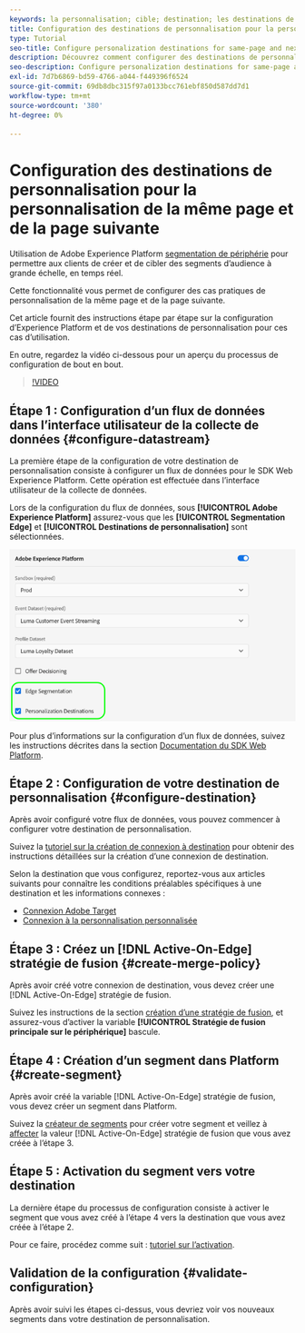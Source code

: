 ```yaml
---
keywords: la personnalisation; cible; destination; les destinations de personnalisation ; configurer les destinations de personnalisation ; même page ; page suivante;
title: Configuration des destinations de personnalisation pour la personnalisation de la même page et de la page suivante
type: Tutorial
seo-title: Configure personalization destinations for same-page and next-page personalization.
description: Découvrez comment configurer des destinations de personnalisation pour la personnalisation de la même page et de la page suivante.
seo-description: Configure personalization destinations for same-page and next-page personalization.
exl-id: 7d7b6869-bd59-4766-a044-f449396f6524
source-git-commit: 69db8dbc315f97a0133bcc761ebf850d587dd7d1
workflow-type: tm+mt
source-wordcount: '380'
ht-degree: 0%

---
```


# Configuration des destinations de personnalisation pour la personnalisation de la même page et de la page suivante

Utilisation de Adobe Experience Platform [segmentation de périphérie](../../segmentation/ui/edge-segmentation.md) pour permettre aux clients de créer et de cibler des segments d’audience à grande échelle, en temps réel.

Cette fonctionnalité vous permet de configurer des cas pratiques de personnalisation de la même page et de la page suivante.

Cet article fournit des instructions étape par étape sur la configuration d’Experience Platform et de vos destinations de personnalisation pour ces cas d’utilisation.

En outre, regardez la vidéo ci-dessous pour un aperçu du processus de configuration de bout en bout.

>[!VIDEO](https://video.tv.adobe.com/v/340091/)

## Étape 1 : Configuration d’un flux de données dans l’interface utilisateur de la collecte de données {#configure-datastream}

La première étape de la configuration de votre destination de personnalisation consiste à configurer un flux de données pour le SDK Web Experience Platform. Cette opération est effectuée dans l’interface utilisateur de la collecte de données.

Lors de la configuration du flux de données, sous **[!UICONTROL Adobe Experience Platform]** assurez-vous que les **[!UICONTROL Segmentation Edge]** et **[!UICONTROL Destinations de personnalisation]** sont sélectionnées.

![Configuration des flux de données](../assets/ui/configure-personalization-destinations/datastream-config.png)

Pour plus d’informations sur la configuration d’un flux de données, suivez les instructions décrites dans la section [Documentation du SDK Web Platform](../../edge/fundamentals/datastreams.md).

## Étape 2 : Configuration de votre destination de personnalisation {#configure-destination}

Après avoir configuré votre flux de données, vous pouvez commencer à configurer votre destination de personnalisation.

Suivez la [tutoriel sur la création de connexion à destination](../ui/connect-destination.md) pour obtenir des instructions détaillées sur la création d’une connexion de destination.

Selon la destination que vous configurez, reportez-vous aux articles suivants pour connaître les conditions préalables spécifiques à une destination et les informations connexes :

* [Connexion Adobe Target](../catalog/personalization/adobe-target-connection.md)
* [Connexion à la personnalisation personnalisée](../catalog/personalization/custom-personalization.md)

## Étape 3 : Créez un [!DNL Active-On-Edge] stratégie de fusion {#create-merge-policy}

Après avoir créé votre connexion de destination, vous devez créer une [!DNL Active-On-Edge] stratégie de fusion.

Suivez les instructions de la section [création d’une stratégie de fusion](../../profile/merge-policies/ui-guide.md#create-a-merge-policy), et assurez-vous d’activer la variable **[!UICONTROL Stratégie de fusion principale sur le périphérique]** bascule.

## Étape 4 : Création d’un segment dans Platform {#create-segment}

Après avoir créé la variable [!DNL Active-On-Edge] stratégie de fusion, vous devez créer un segment dans Platform.

Suivez la [créateur de segments](../../segmentation/ui/segment-builder.md) pour créer votre segment et veillez à [affecter](../../segmentation/ui/segment-builder.md#merge-policies) la valeur [!DNL Active-On-Edge] stratégie de fusion que vous avez créée à l’étape 3.

## Étape 5 : Activation du segment vers votre destination

La dernière étape du processus de configuration consiste à activer le segment que vous avez créé à l’étape 4 vers la destination que vous avez créée à l’étape 2.

Pour ce faire, procédez comme suit : [tutoriel sur l’activation](../ui/activate-profile-request-destinations.md).

## Validation de la configuration {#validate-configuration}

Après avoir suivi les étapes ci-dessus, vous devriez voir vos nouveaux segments dans votre destination de personnalisation.
